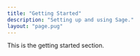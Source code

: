 ```yaml
---
title: "Getting Started"
description: "Setting up and using Sage."
layout: "page.pug"
---
```

This is the getting started section.
